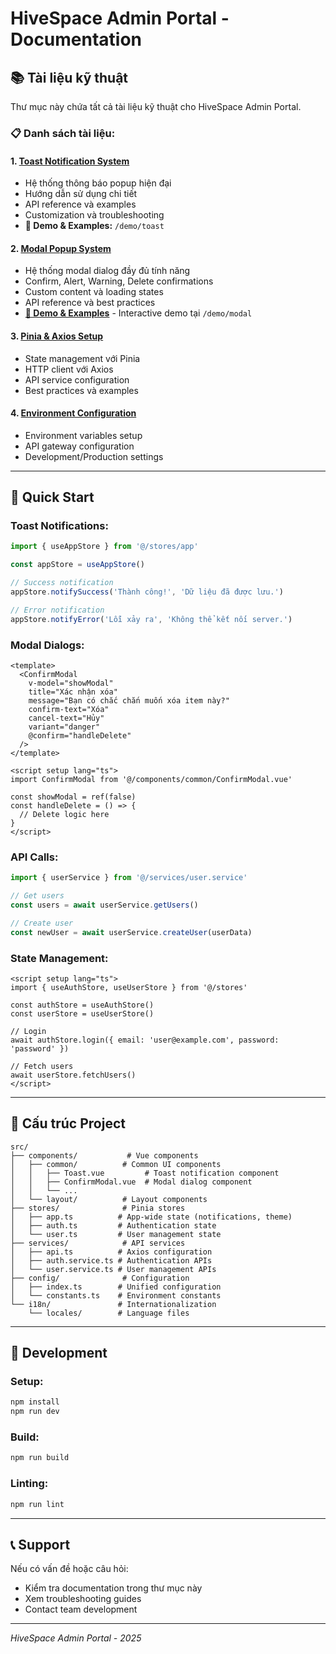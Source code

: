 # HiveSpace Admin Portal - Documentation

## 📚 Tài liệu kỹ thuật

Thư mục này chứa tất cả tài liệu kỹ thuật cho HiveSpace Admin Portal.

### 📋 Danh sách tài liệu:

#### **1. [Toast Notification System](./components/toast-notification-system.md)**
- Hệ thống thông báo popup hiện đại
- Hướng dẫn sử dụng chi tiết
- API reference và examples
- Customization và troubleshooting
- **📍 Demo & Examples:** `/demo/toast`

#### **2. [Modal Popup System](./components/modal-system.md)**
- Hệ thống modal dialog đầy đủ tính năng
- Confirm, Alert, Warning, Delete confirmations
- Custom content và loading states
- API reference và best practices
- **[📍 Demo & Examples](/demo/modal)** - Interactive demo tại `/demo/modal`

#### **3. [Pinia & Axios Setup](./README-pinia-axios.md)**
- State management với Pinia
- HTTP client với Axios
- API service configuration
- Best practices và examples

#### **4. [Environment Configuration](./env.example.md)**
- Environment variables setup
- API gateway configuration
- Development/Production settings

---

## 🚀 Quick Start

### **Toast Notifications:**
```typescript
import { useAppStore } from '@/stores/app'

const appStore = useAppStore()

// Success notification
appStore.notifySuccess('Thành công!', 'Dữ liệu đã được lưu.')

// Error notification  
appStore.notifyError('Lỗi xảy ra', 'Không thể kết nối server.')
```

### **Modal Dialogs:**
```vue
<template>
  <ConfirmModal
    v-model="showModal"
    title="Xác nhận xóa"
    message="Bạn có chắc chắn muốn xóa item này?"
    confirm-text="Xóa"
    cancel-text="Hủy"
    variant="danger"
    @confirm="handleDelete"
  />
</template>

<script setup lang="ts">
import ConfirmModal from '@/components/common/ConfirmModal.vue'

const showModal = ref(false)
const handleDelete = () => {
  // Delete logic here
}
</script>
```

### **API Calls:**
```typescript
import { userService } from '@/services/user.service'

// Get users
const users = await userService.getUsers()

// Create user
const newUser = await userService.createUser(userData)
```

### **State Management:**
```vue
<script setup lang="ts">
import { useAuthStore, useUserStore } from '@/stores'

const authStore = useAuthStore()
const userStore = useUserStore()

// Login
await authStore.login({ email: 'user@example.com', password: 'password' })

// Fetch users
await userStore.fetchUsers()
</script>
```

---

## 📁 Cấu trúc Project

```
src/
├── components/           # Vue components
│   ├── common/          # Common UI components
│   │   ├── Toast.vue         # Toast notification component
│   │   ├── ConfirmModal.vue  # Modal dialog component
│   │   └── ...
│   └── layout/          # Layout components
├── stores/              # Pinia stores
│   ├── app.ts          # App-wide state (notifications, theme)
│   ├── auth.ts         # Authentication state
│   └── user.ts         # User management state
├── services/            # API services
│   ├── api.ts          # Axios configuration
│   ├── auth.service.ts # Authentication APIs
│   └── user.service.ts # User management APIs
├── config/              # Configuration
│   ├── index.ts        # Unified configuration
│   └── constants.ts    # Environment constants
└── i18n/               # Internationalization
    └── locales/        # Language files
```

---

## 🔧 Development

### **Setup:**
```bash
npm install
npm run dev
```

### **Build:**
```bash
npm run build
```

### **Linting:**
```bash
npm run lint
```

---

## 📞 Support

Nếu có vấn đề hoặc câu hỏi:
- Kiểm tra documentation trong thư mục này
- Xem troubleshooting guides
- Contact team development

---

*HiveSpace Admin Portal - 2025*
